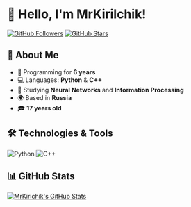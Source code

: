 # 👋 Hello, I'm **MrKirilchik**!

[![GitHub Followers](https://img.shields.io/github/followers/MrKirilchik?style=social)](https://github.com/MrKirilchik)
[![GitHub Stars](https://img.shields.io/github/stars/MrKirilchik?style=social)](https://github.com/MrKirilchik)

## 🚀 About Me

- 🔭 Programming for **6 years**
- 💻 Languages: **Python** & **C++**
- 🤖 Studying **Neural Networks** and **Information Processing**
- 🌍 Based in **Russia**
- 🎓 **17 years old**

## 🛠️ Technologies & Tools

![Python](https://img.shields.io/badge/Python-3776AB?style=for-the-badge&logo=python&logoColor=white)
![C++](https://img.shields.io/badge/C%2B%2B-00599C?style=for-the-badge&logo=c%2B%2B&logoColor=white)

## 📊 GitHub Stats

[![MrKirichik's GitHub Stats](https://github-readme-stats.vercel.app/api?username=MrKirichik&show_icons=true&theme=radical)](https://github.com/MrKirilchik)
